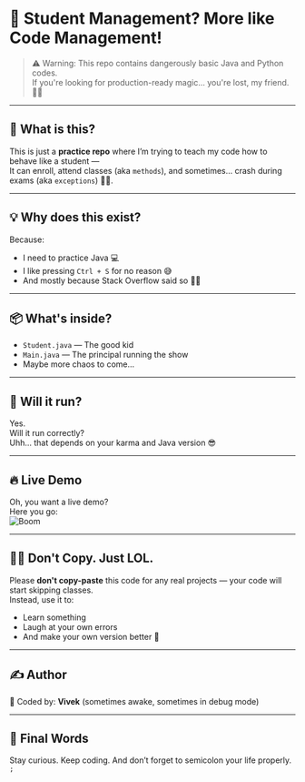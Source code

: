 # 🤪 Student Management? More like Code Management!

> ⚠️ Warning: This repo contains dangerously basic Java and Python codes.  
> If you're looking for production-ready magic... you're lost, my friend. 🚪🚶

---

## 🎯 What is this?

This is just a **practice repo** where I’m trying to teach my code how to behave like a student —  
It can enroll, attend classes (aka `methods`), and sometimes... crash during exams (aka `exceptions`) 😵‍💫.

---

## 💡 Why does this exist?

Because:
- I need to practice Java 💻
- I like pressing `Ctrl + S` for no reason 😅
- And mostly because Stack Overflow said so 👨‍🏫

---

## 📦 What's inside?

- `Student.java` — The good kid
- `Main.java` — The principal running the show
- Maybe more chaos to come...

---

## 🧪 Will it run?

Yes.  
Will it run correctly?  
Uhh... that depends on your karma and Java version 😎

---

## 🔥 Live Demo

Oh, you want a live demo?  
Here you go:  
![Boom](https://media.giphy.com/media/3o7btPCcdNniyf0ArS/giphy.gif)

---

## 🙅‍♂️ Don't Copy. Just LOL.

Please **don't copy-paste** this code for any real projects — your code will start skipping classes.  
Instead, use it to:
- Learn something
- Laugh at your own errors
- And make your own version better 🚀

---

## ✍️ Author

🧠 Coded by: **Vivek** (sometimes awake, sometimes in debug mode)

---

## 👋 Final Words

Stay curious. Keep coding. And don’t forget to semicolon your life properly. `;`

